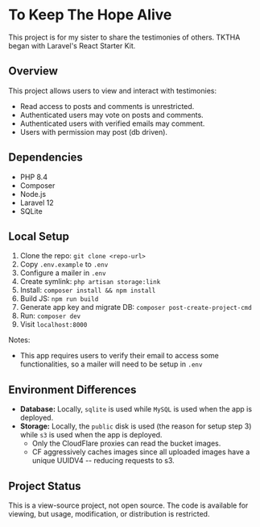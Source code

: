 # To Keep The Hope Alive
This project is for my sister to share the testimonies of others. TKTHA began with Laravel's React Starter Kit.

## Overview
This project allows users to view and interact with testimonies:
* Read access to posts and comments is unrestricted.
* Authenticated users may vote on posts and comments.
* Authenticated users with verified emails may comment.
* Users with permission may post (db driven).

## Dependencies
* PHP 8.4
* Composer
* Node.js
* Laravel 12
* SQLite

## Local Setup
1. Clone the repo: `git clone <repo-url>`
2. Copy `.env.example` to `.env`
3. Configure a mailer in `.env`
4. Create symlink: `php artisan storage:link`
5. Install: `composer install && npm install`
6. Build JS: `npm run build`
7. Generate app key and migrate DB: `composer post-create-project-cmd`
8. Run: `composer dev`
9. Visit `localhost:8000`

Notes:
* This app requires users to verify their email to access some functionalities, so a mailer will need to be setup in `.env`

## Environment Differences
* **Database:** Locally, `sqlite` is used while `MySQL` is used when the app is deployed.
* **Storage:** Locally, the `public` disk is used (the reason for setup step 3) while `s3` is used when the app is deployed.
  * Only the CloudFlare proxies can read the bucket images.
  * CF aggressively caches images since all uploaded images have a unique UUIDV4 -- reducing requests to s3.

## Project Status
This is a view-source project, not open source. The code is available for viewing, but usage, modification, or distribution is restricted.
